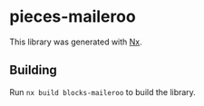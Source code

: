 # pieces-maileroo

This library was generated with [Nx](https://nx.dev).

## Building

Run `nx build blocks-maileroo` to build the library.
